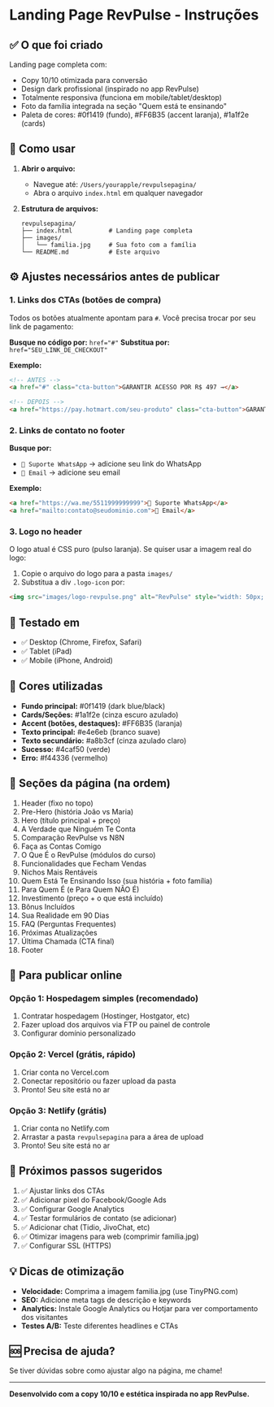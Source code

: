 # Landing Page RevPulse - Instruções

## ✅ O que foi criado

Landing page completa com:
- Copy 10/10 otimizada para conversão
- Design dark profissional (inspirado no app RevPulse)
- Totalmente responsiva (funciona em mobile/tablet/desktop)
- Foto da família integrada na seção "Quem está te ensinando"
- Paleta de cores: #0f1419 (fundo), #FF6B35 (accent laranja), #1a1f2e (cards)

## 🚀 Como usar

1. **Abrir o arquivo:**
   - Navegue até: `/Users/yourapple/revpulsepagina/`
   - Abra o arquivo `index.html` em qualquer navegador

2. **Estrutura de arquivos:**
   ```
   revpulsepagina/
   ├── index.html          # Landing page completa
   ├── images/
   │   └── familia.jpg     # Sua foto com a família
   └── README.md           # Este arquivo
   ```

## ⚙️ Ajustes necessários antes de publicar

### 1. Links dos CTAs (botões de compra)
Todos os botões atualmente apontam para `#`. Você precisa trocar por seu link de pagamento:

**Busque no código por:** `href="#"`
**Substitua por:** `href="SEU_LINK_DE_CHECKOUT"`

**Exemplo:**
```html
<!-- ANTES -->
<a href="#" class="cta-button">GARANTIR ACESSO POR R$ 497 →</a>

<!-- DEPOIS -->
<a href="https://pay.hotmart.com/seu-produto" class="cta-button">GARANTIR ACESSO POR R$ 497 →</a>
```

### 2. Links de contato no footer
**Busque por:**
- `💬 Suporte WhatsApp` → adicione seu link do WhatsApp
- `📧 Email` → adicione seu email

**Exemplo:**
```html
<a href="https://wa.me/5511999999999">💬 Suporte WhatsApp</a>
<a href="mailto:contato@seudominio.com">📧 Email</a>
```

### 3. Logo no header
O logo atual é CSS puro (pulso laranja). Se quiser usar a imagem real do logo:

1. Copie o arquivo do logo para a pasta `images/`
2. Substitua a div `.logo-icon` por:
```html
<img src="images/logo-revpulse.png" alt="RevPulse" style="width: 50px; height: 50px;">
```

## 📱 Testado em

- ✅ Desktop (Chrome, Firefox, Safari)
- ✅ Tablet (iPad)
- ✅ Mobile (iPhone, Android)

## 🎨 Cores utilizadas

- **Fundo principal:** #0f1419 (dark blue/black)
- **Cards/Seções:** #1a1f2e (cinza escuro azulado)
- **Accent (botões, destaques):** #FF6B35 (laranja)
- **Texto principal:** #e4e6eb (branco suave)
- **Texto secundário:** #a8b3cf (cinza azulado claro)
- **Sucesso:** #4caf50 (verde)
- **Erro:** #f44336 (vermelho)

## 📝 Seções da página (na ordem)

1. Header (fixo no topo)
2. Pre-Hero (história João vs Maria)
3. Hero (título principal + preço)
4. A Verdade que Ninguém Te Conta
5. Comparação RevPulse vs N8N
6. Faça as Contas Comigo
7. O Que É o RevPulse (módulos do curso)
8. Funcionalidades que Fecham Vendas
9. Nichos Mais Rentáveis
10. Quem Está Te Ensinando Isso (sua história + foto família)
11. Para Quem É (e Para Quem NÃO É)
12. Investimento (preço + o que está incluído)
13. Bônus Incluídos
14. Sua Realidade em 90 Dias
15. FAQ (Perguntas Frequentes)
16. Próximas Atualizações
17. Última Chamada (CTA final)
18. Footer

## 🚀 Para publicar online

### Opção 1: Hospedagem simples (recomendado)
1. Contratar hospedagem (Hostinger, Hostgator, etc)
2. Fazer upload dos arquivos via FTP ou painel de controle
3. Configurar domínio personalizado

### Opção 2: Vercel (grátis, rápido)
1. Criar conta no Vercel.com
2. Conectar repositório ou fazer upload da pasta
3. Pronto! Seu site está no ar

### Opção 3: Netlify (grátis)
1. Criar conta no Netlify.com
2. Arrastar a pasta `revpulsepagina` para a área de upload
3. Pronto! Seu site está no ar

## 📧 Próximos passos sugeridos

1. ✅ Ajustar links dos CTAs
2. ✅ Adicionar pixel do Facebook/Google Ads
3. ✅ Configurar Google Analytics
4. ✅ Testar formulários de contato (se adicionar)
5. ✅ Adicionar chat (Tidio, JivoChat, etc)
6. ✅ Otimizar imagens para web (comprimir familia.jpg)
7. ✅ Configurar SSL (HTTPS)

## 💡 Dicas de otimização

- **Velocidade:** Comprima a imagem familia.jpg (use TinyPNG.com)
- **SEO:** Adicione meta tags de descrição e keywords
- **Analytics:** Instale Google Analytics ou Hotjar para ver comportamento dos visitantes
- **Testes A/B:** Teste diferentes headlines e CTAs

## 🆘 Precisa de ajuda?

Se tiver dúvidas sobre como ajustar algo na página, me chame!

---

**Desenvolvido com a copy 10/10 e estética inspirada no app RevPulse.**
